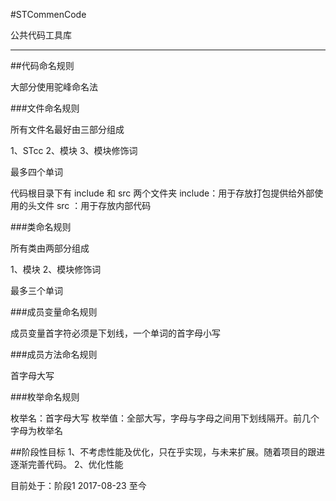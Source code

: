 #STCommenCode

公共代码工具库

---

##代码命名规则

大部分使用驼峰命名法

###文件命名规则

所有文件名最好由三部分组成

1、STcc
2、模块
3、模块修饰词

最多四个单词

代码根目录下有 include 和 src 两个文件夹
include：用于存放打包提供给外部使用的头文件
src    ：用于存放内部代码

###类命名规则

所有类由两部分组成

1、模块
2、模块修饰词

最多三个单词

###成员变量命名规则

成员变量首字符必须是下划线，一个单词的首字母小写

###成员方法命名规则

首字母大写

###枚举命名规则

枚举名：首字母大写
枚举值：全部大写，字母与字母之间用下划线隔开。前几个字母为枚举名

##阶段性目标
1、不考虑性能及优化，只在乎实现，与未来扩展。随着项目的跟进逐渐完善代码。
2、优化性能

目前处于：阶段1 2017-08-23 至今
